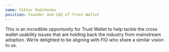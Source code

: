 ```yaml
---
name: Viktor Radchenko
position: Founder and CEO of Trust Wallet
---
```


This is an incredible opportunity for Trust Wallet to help tackle the cross wallet
                            usability issues that are holding back the industry from mainstream adoption. We’re
                            delighted to be aligning with FIO who share a similar vision to us.